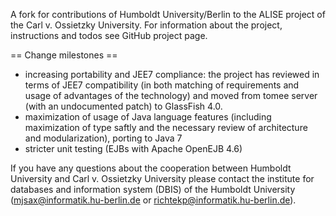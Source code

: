 A fork for contributions of Humboldt University/Berlin to the ALISE project of the Carl v. Ossietzky University. For information about the project, instructions and todos see GitHub project page.

== Change milestones ==
  * increasing portability and JEE7 compliance: the project has reviewed in terms of JEE7 compatibility (in both matching of requirements and usage of advantages of the technology) and moved from tomee server (with an undocumented patch) to GlassFish 4.0.
  * maximization of usage of Java language features (including maximization of type saftly and the necessary review of architecture and modularization), porting to Java 7
  * stricter unit testing (EJBs with Apache OpenEJB 4.6)

If you have any questions about the cooperation between Humboldt University and Carl v. Ossietzky University please contact the institute for databases and information system (DBIS) of the Humboldt University (mjsax@informatik.hu-berlin.de or richtekp@informatik.hu-berlin.de).
